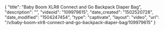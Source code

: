 {
    "title": "Baby Boom XLR8 Connect and Go Backpack Diaper Bag",
    "description": "",
    "videoid": "109979615",
    "date_created": "1502520728",
    "date_modified": "1504247454",
    "type": "captivate",
    "layout": "video",
    "url": "\/v\/baby-boom-xlr8-connect-and-go-backpack-diaper-bag\/109979615"
}